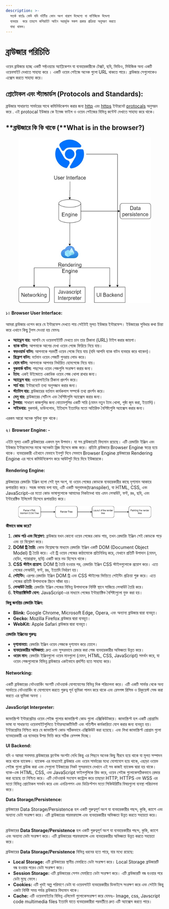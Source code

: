 ```yaml
---
description: >-
  সতর্ক বার্তাঃ কেউ যদি বইটির কোন অংশ খারাপ উদ্দেশ্যে বা বাণিজ্যিক উদ্দেশ্য
  ব্যবহার  করে তাহলে কপিরাইট আইন অন্তর্ভুক্ত সকল প্রকার প্রক্রিয়া অনুসরণ করতে
  বাধ্য থাকব।
---
```


# ব্রাউজার পরিচিতি

ওয়েব ব্রাউজার হচ্ছে একটি সফ্টওয়্যার অ্যাপ্লিকেশন যা ব্যবহারকারীকে টেক্সট, ছবি, ভিডিও, মিউজিক অন্য একটি  ওয়েবসাইট দেখাতে সাহায্য করে । একটি ওয়েব পেইজে অনেক গুলো URL থাকতে পারে। ব্রাউজার সেগুলোকেও এক্সেস করতে সাহায্য করে।&#x20;

## প্রোটোকল এবং স্ট্যান্ডার্ডস (Protocols and Standards):

ব্রাউজার সাধারণত সার্ভারের সাথে কমিনিউকেশন করার জন্য [http](https://en.wikipedia.org/wiki/HTTP) এবং [https](https://en.wikipedia.org/wiki/HTTPS) ইন্টারনেট [protocals](https://en.wikipedia.org/wiki/Internet\_Protocol) অনুসরন করে .  এই protocal ইউজার কে ইমেজ ফাইল ও ওয়েব পেইজের বিভিন্ন কন্টেন্ট দেখাতে সাহায্য করে থাকে।&#x20;

## **ব্রাঊজারে কি কি থাকে (**What is in the browser?)

<figure><img src=".gitbook/assets/image (1).png" alt=""><figcaption></figcaption></figure>

#### **১। Browser User Interface:**&#x20;

আমরা ব্রাউজার ওপেন করে যে ইন্টারফেস দেখতে পায় সেইটাই মূলত ইউজার ইন্টারফেস। ইউজারের সুবিধার কথা চিন্তা করে এখানে কিছু টুলস দেওয়া হয় যেমনঃ

* **অ্যাড্রেস বার:** আপনি যে ওয়েবসাইটটি দেখতে চান তার ঠিকানা (URL) টাইপ করার জায়গা।
* **ব্যাক বাটন:** আপনাকে আগের দেখা ওয়েব পেজে ফিরিয়ে নিয়ে যায়।
* **ফরওয়ার্ড বাটন:** আপনাকে পরবর্তী ওয়েব পেজে নিয়ে যায় (যদি আপনি ব্যাক বাটন ব্যবহার করে থাকেন)।
* **রিফ্রেশ বাটন:** বর্তমান ওয়েব পেজটি পুনরায় লোড করে।
* **হোম বাটন:** আপনাকে আপনার নির্ধারিত হোমপেজে নিয়ে যায়।
* **বুকমার্ক বাটন:** পছন্দের ওয়েব পেজগুলি সংরক্ষণ করার জন্য।
* **ট্যাব:** একই উইন্ডোতে একাধিক ওয়েব পেজ খোলা রাখার জন্য।
* **অ্যাড্রেস বার:** ওয়েবসাইটের ঠিকানা প্রদর্শন করে।
* **সার্চ বার:** ইন্টারনেটে তথ্য অনুসন্ধান করার জন্য।
* **স্ট্যাটাস বার:** ব্রাউজারের বর্তমান কার্যকলাপ সম্পর্কে তথ্য প্রদর্শন করে।
* **মেনু বার:** ব্রাউজারের সেটিংস এবং বৈশিষ্ট্যগুলি অ্যাক্সেস করার জন্য।
* **টুলবার:** সাধারণ কাজগুলির জন্য বোতামগুলির একটি সারি (যেমন নতুন ট্যাব খোলা, পৃষ্ঠা জুম করা, ইত্যাদি)।
* **সাইডবার:** বুকমার্ক, ডাউনলোড, ইতিহাস ইত্যাদির মতো অতিরিক্ত বৈশিষ্ট্যগুলি অ্যাক্সেস করার জন্য।

এরকম আরো অনেক সুবিধা যুক্ত থাকে।

#### **২। Browser Engine: -**

এইটা মূলত  একটি ব্রাউজারের একদম মুল উপদান। যা সব ব্রাউজারেই বিদ্যমান রয়েছে। এটি রেন্ডারিং ইঞ্জিন এবং ইউজার ইন্টারফেসের মাঝে অনেকটা ব্রিজ হিসেবে কাজ করে। প্রতিটা ব্রাউজারে Browser Engine স্বতন্ত্র হয়ে থাকে। ব্যবহারকারী এইখানে যেভাবে ইনপুট দিবে সেভাবে Browser Engine ব্রাউজারের Rendering Engine এর সাথে কমিউনিকেশন করে আউটপুট দিয়ে দিবে ইউজারকে।&#x20;

#### **Rendering Engine:**

ব্রাউজারের রেন্ডারিং ইঞ্জিন হলো সেই মূল অংশ, যা ওয়েব পেজের কোডকে ব্যবহারকারীর কাছে দৃশ্যমান আকারে রূপান্তরিত করে। সহজ ভাষায় বলা যায়, এটি একটি অনুবাদক(transpiler), যা HTML, CSS, এবং JavaScript-এর মতো কোড ভাষাগুলোকে  আমাদের নিকটদেখা যায় এমন লেআউট, ফন্ট, রঙ, ছবি, এবং ইন্টারেক্টিভ ইলিমেন্ট হিসেবে রূপান্তরিত করে।

<figure><img src=".gitbook/assets/image (9).png" alt=""><figcaption></figcaption></figure>

**কীভাবে কাজ করে?**

1. **কোড পাঠ এবং বিশ্লেষণ:** ব্রাউজার যখন কোনো ওয়েব পেজের কোড পায়, তখন রেন্ডারিং ইঞ্জিন সেই কোডকে পড়ে এবং তা বিশ্লেষণ করে।
2. **DOM ট্রি তৈরি:** কোড বিশ্লেষণের মাধ্যমে রেন্ডারিং ইঞ্জিন একটি DOM (Document Object Model) ট্রি তৈরি করে। এই ট্রি ওয়েব পেজের কাঠামোকে প্রতিনিধিত্ব করে, যেখানে প্রতিটি উপাদান (যেমন, হেডিং, প্যারাগ্রাফ, ছবি) একটি করে নড হিসেবে থাকে।
3. **CSS স্টাইল প্রয়োগ:** DOM ট্রি তৈরি হওয়ার পর, রেন্ডারিং ইঞ্জিন CSS স্টাইলগুলোকে প্রয়োগ করে। এতে পেজের লেআউট, ফন্ট, রঙ, ইত্যাদি নির্ধারণ হয়।
4. **পেইন্টিং:** এরপর রেন্ডারিং ইঞ্জিন DOM ট্রি এবং CSS স্টাইলের ভিত্তিতে পেইন্টিং প্রক্রিয়া শুরু করে। এতে পেজের প্রতিটি উপাদানকে স্ক্রিনে আঁকা হয়।
5. **লেআউট তৈরি:** রেন্ডারিং ইঞ্জিন পেজের বিভিন্ন উপাদানকে নির্দিষ্ট স্থানে সাজিয়ে লেআউট তৈরি করে।
6. **ইন্টার‍্যাক্টিভিটি যোগ:** JavaScript-এর মাধ্যমে পেজের ইন্টার‍্যাক্টিভ বৈশিষ্ট্যগুলো যুক্ত করা হয়।

**কিছু জনপ্রিয় রেন্ডারিং ইঞ্জিন:**

* **Blink:** Google Chrome, Microsoft Edge, Opera, এবং অন্যান্য ব্রাউজার দ্বারা ব্যবহৃত।
* **Gecko:** Mozilla Firefox ব্রাউজার দ্বারা ব্যবহৃত।
* **WebKit:** Apple Safari ব্রাউজার দ্বারা ব্যবহৃত।

**রেন্ডারিং ইঞ্জিনের গুরুত্ব:**

* **দৃশ্যমানতা:** রেন্ডারিং ইঞ্জিন ওয়েব পেজকে দৃশ্যমান করে তোলে।
* **ব্যবহারকারীর অভিজ্ঞতা:** দ্রুত এবং সুন্দরভাবে রেন্ডার করা পেজ ব্যবহারকারীর অভিজ্ঞতা উন্নত করে।
* **ওয়েব মান:** রেন্ডারিং ইঞ্জিনগুলো ওয়েব মানগুলো (যেমন, HTML, CSS, JavaScript) সমর্থন করে, যা ওয়েব পেজগুলোকে বিভিন্ন ব্রাউজারে একইভাবে প্রদর্শিত হতে সাহায্য করে।

#### **Networking:**

একটি ব্রাউজারের নেটওয়ার্কিং অংশটি নেটওয়ার্ক যোগাযোগের বিভিন্ন দিক পরিচালনা করে। এটি একটি সার্ভার থেকে অন্য    সার্ভারেে নেটওয়ার্কিং বা যোগাযোগ করতে গুরুত্ব পূর্ন ভূমিকা পালন করে থাকে এবং রেসপন্স রিসিভ ও রিকুয়েস্ট সেন্ড করা করতে এর ভূমিকা অনন্য ।&#x20;

#### **JavaScript Interpreter:**

জাভাস্ক্রিপ্ট ইন্টারপ্রেটার ওয়েব পেইজ গুলোর জাভাস্ক্রিপ্ট কোড গুলো এক্সিকিউটকরে। জাভাস্ক্রিপ্ট হল একটি প্রোগ্রামিং ভাষা যা সাধারণত ওয়েবসাইটগুলিতে ইন্টারঅ্যাকটিভিটি এবং গতিশীল কার্যকারিতা যোগ করার জন্য ব্যবহৃত হয়। ইন্টারপ্রেটার নিশ্চিত করে যে জাভাস্ক্রিপ্ট কোড সঠিকভাবে এক্সিকিউট করা হয়েছে। এবং লিখা জাভাস্ক্রিপ্ট প্রোগ্রাম গুলো ব্যাবহারকারী এর ব্যাবহার উপর ভিত্তি করে সঠিক রেসপন্স দিচ্ছে।&#x20;

**UI Backend:**&#x20;

যদি ও আমরা সবসময় ব্রাউজারের ফ্রন্টেন্ড অংশটা দেখি কিন্তু এর পিছনে অনেক কিছু নীরবে হয়ে থাকে যা মূলত সম্পাদন করে থাকে ব্যাকেন্ড। ব্যাকেন্ড  এর মাধ্যমেই ব্রাউজার এবং ওয়েব সার্ভারের মধ্যে যোগাযোগ হয়ে থাকে, এছাড়া ওয়েভ পেইজ গুলো ব্রাউজ করা এবং সেগুলো ইউজারের নিকট সুন্দরভাবে দেখানে এই সব কাজই ব্যাকেন্ড দ্বারা হয় থাকে। ব্যাক-এন্ড HTML, CSS, এবং JavaScript ফাইলগুলিকে রিড করে, ওয়েব   পেইজ গুলোকেসঠিকভাবে রেন্ডার করা হয়েছে তা নিশ্চিত করে। এটি নেটওয়ার্ক সংযোগ কন্ট্রোল করে  তাছাড়া HTTP, HTTPS এবং WSS এর মতো বিভিন্ন প্রোটোকল সমর্থন করে এবং এনক্রিপশন এবং  ডিক্রিপ্টশন  মতো সিকিউরিটির  বিষয়গুলো ব্যবস্থা পরিচালনা করে।

**Data Storage/Persistence:**

ব্রাউজারের Data Storage/Persistence হল একটি গুরুত্বপূর্ণ অংশ যা ব্যবহারকারীর পছন্দ, কুকি, ক্যাশে এবং অন্যান্য ডেটা সংরক্ষণ করে। এটি ব্রাউজারের পারফরম্যান্স এবং ব্যবহারকারীর অভিজ্ঞতা উন্নত করতে সহায়তা করে।

\
ব্রাউজারের **Data Storage/Persistence** হল একটি গুরুত্বপূর্ণ অংশ যা ব্যবহারকারীর পছন্দ, কুকি, ক্যাশে এবং অন্যান্য ডেটা সংরক্ষণ করে। এটি ব্রাউজারের পারফরম্যান্স এবং ব্যবহারকারীর অভিজ্ঞতা উন্নত করতে সহায়তা করে।

ব্রাউজারের **Data Storage/Persistence** বিভিন্ন ধরনের হতে পারে, যার মধ্যে রয়েছে:

* **Local Storage:** এটি ব্রাউজারের স্থানীয় মেমরিতে ডেটা সংরক্ষণ করে। Local Storage ব্রাউজারটি বন্ধ হওয়ার পরেও ডেটা সংরক্ষণ করে।
* **Session Storage:** এটি ব্রাউজারের সেশন মেমরিতে ডেটা সংরক্ষণ করে। এটি ব্রাউজারটি বন্ধ হওয়ার পরে ডেটা মুছে ফেলে।
* **Cookies:** এটি খুবই অল্প  পরিমাণে  ডেটা যা ওয়েবসাইট ব্যবহারকারীর ডিভাইসে সংরক্ষণ করে এবং সেইটা কিন্তু একটা নির্দিষ্ট সময় পর্যন্ত ব্রাউজারে বিদ্যমান থাকে।&#x20;
* **Cache:** এটি ওয়েবসাইটের বিভিন্ন  এলিমেন্ট গুলোকেসংরক্ষণ করে  যেমনঃ-   Image, css, Javscript code multimedia files ইত্যাদি যাতে ব্যবহারকারীরা পরবর্তীতে দ্রুত এটি অ্যাক্সেস করতে পারে।

